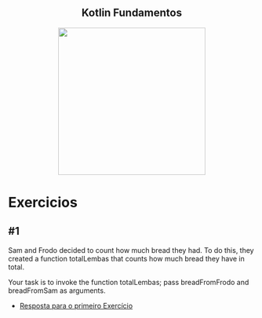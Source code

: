 <center>
    <h2 align="center">Kotlin Fundamentos</h2>
    <img src="https://kotlinlang.org/docs/images/kotlin-logo.png" width="300px"/>
</center>

# Exercicios 

## #1

Sam and Frodo decided to count how much bread they had. To do this,
they created a function totalLembas that counts how much bread they have in total.

Your task is to invoke the function totalLembas; pass breadFromFrodo and breadFromSam
as arguments.

- <a href="https://github.com/diegobsilva10/kotlin-fundamentos/blob/master/src/main/kotlin/funcoes/exercicioFuncao1.kt" target="_blank"> Resposta para o primeiro Exercício</a>

